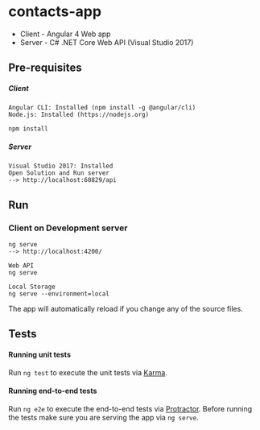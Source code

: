 # contacts-app

- Client - Angular 4 Web app
- Server - C# .NET Core Web API (Visual Studio 2017)

## Pre-requisites
##### Client
```
Angular CLI: Installed (npm install -g @angular/cli)
Node.js: Installed (https://nodejs.org)

npm install
```

##### Server
```
Visual Studio 2017: Installed
Open Solution and Run server
--> http://localhost:60829/api
```
## Run

### Client on Development server
```
ng serve
--> http://localhost:4200/

Web API
ng serve

Local Storage 
ng serve --environment=local
```
The app will automatically reload if you change any of the source files.

## Tests

#### Running unit tests

Run `ng test` to execute the unit tests via [Karma](https://karma-runner.github.io).

#### Running end-to-end tests

Run `ng e2e` to execute the end-to-end tests via [Protractor](http://www.protractortest.org/).
Before running the tests make sure you are serving the app via `ng serve`.